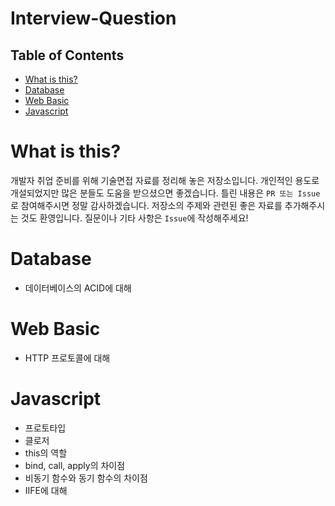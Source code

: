 # Interview-Question


## Table of Contents
* [What is this?](#What-is-this?)
* [Database](#Database)
* [Web Basic](#Web-Basic)
* [Javascript](#Javascript)


# What is this?
개발자 취업 준비를 위해 기술면접 자료를 정리해 놓은 저장소입니다. 개인적인 용도로 개설되었지만 많은 분들도 도움을 받으셨으면 좋겠습니다.
틀린 내용은 ```PR 또는 Issue```로 참여해주시면 정말 감사하겠습니다. 저장소의 주제와 관련된 좋은 자료를 추가해주시는 것도 환영입니다.
질문이나 기타 사항은 ```Issue```에 작성해주세요!


# Database
* 데이터베이스의 ACID에 대해


# Web Basic
* HTTP 프로토콜에 대해


# Javascript
* 프로토타입
* 클로저
* this의 역할
* bind, call, apply의 차이점
* 비동기 함수와 동기 함수의 차이점
* IIFE에 대해

